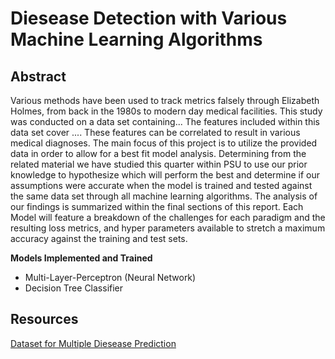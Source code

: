 # Diesease Detection with Various Machine Learning Algorithms

## Abstract 

Various methods have been used to track metrics falsely through Elizabeth Holmes, from back in the 1980s to modern day medical facilities. This study was conducted on a data set containing... The features included within this data set cover .... These features can be correlated to result in various medical diagnoses. The main focus of this project is to utilize the provided data in order to allow for a best fit model analysis. Determining from the related material we have studied this quarter within PSU to use our prior knowledge to hypothesize which will perform the best and determine if our assumptions were accurate when the model is trained and tested against the same data set through all machine learning algorithms. The analysis of our findings is summarized within the final sections of this report. Each Model will feature a breakdown of the challenges for each paradigm and the resulting loss metrics, and hyper parameters available to stretch a maximum accuracy against the training and test sets.

**Models Implemented and Trained**

* Multi-Layer-Perceptron (Neural Network)
* Decision Tree Classifier


## Resources

[Dataset for Multiple Diesease Prediction](https://www.kaggle.com/datasets/ehababoelnaga/multiple-disease-prediction?select=blood_samples_dataset_test.csv)


